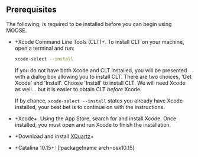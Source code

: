 ## Prerequisites

The following, is required to be installed before you can begin using MOOSE.

- +Xcode Command Line Tools (CLT)+. To install CLT on your machine, open a terminal and run:

  ```bash
  xcode-select --install
  ```

  If you do not have both Xcode and CLT installed, you will be presented with a dialog box allowing you to install CLT. There are two choices, 'Get Xcode' and 'Install'. Choose 'Install' to install CLT. We will need Xcode as well... but it is easier to obtain CLT *before* Xcode.

  If by chance, `xcode-select --install` states you already have Xcode installed, your best bet is to continue on with the instructions.

- +Xcode+. Using the App Store, search for and install Xcode. Once installed, you must open and run Xcode to finish the installation.

- +Download and install [XQuartz](https://www.xquartz.org/)+

- +Catalina 10.15+: [!package!name arch=osx10.15]
